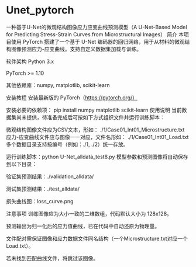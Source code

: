 # Unet_pytorch
一种基于U-Net的微观结构图像应力应变曲线预测模型（A U-Net-Based Model for Predicting Stress-Strain Curves from Microstructural Images）
简介
本项目使用 PyTorch 搭建了一个基于 U-Net 编码器的回归网络，用于从材料的微观结构图像预测应力-应变曲线。支持自定义数据集加载与训练。

软件架构
Python 3.x

PyTorch >= 1.10

其他依赖库：numpy, matplotlib, scikit-learn

安装教程
安装最新版的 PyTorch（https://pytorch.org/）

安装必要的依赖项：
pip install numpy matplotlib scikit-learn
使用说明
当前数据集尚未提供，待准备完成后可按如下方式组织文件并运行训练脚本：

微观结构图像文件应为CSV文本，形如：
./1/Case01_Int01_Microstructure.txt
应力-应变曲线文件应与图像一一对应，文件名形如：
./1/Case01_Int01_Load.txt
多个数据目录支持按编号（例如：./1, ./2）统一存放。

运行训练脚本：python U-Net_alldata_test8.py
模型参数和预测图像将自动保存到以下目录：

验证集预测结果：./validation_alldata/

测试集预测结果：./test_alldata/

损失曲线图：loss_curve.png

注意事项
训练图像应为大小一致的二维数组，代码默认大小为 128x128。

预测输出为归一化后的应力值曲线，已在代码中自动还原为物理量。

文件配对需保证图像和应力数据文件同名结构（一个Microstructure.txt对应一个Load.txt）。

若未找到匹配曲线文件，将跳过该图像。
